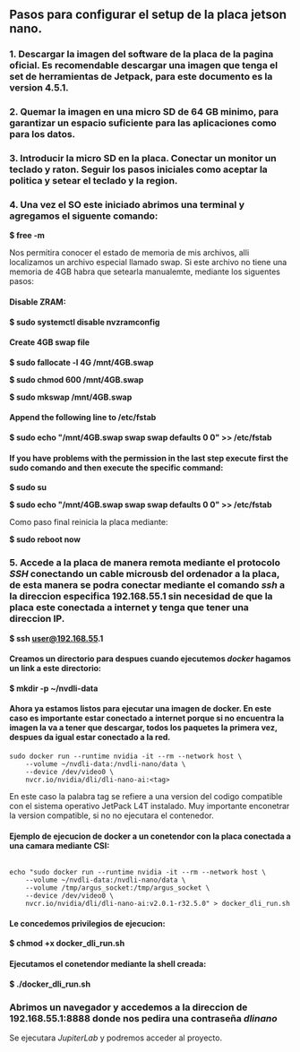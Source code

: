 ## Pasos para configurar el setup de la placa jetson nano.

### 1. Descargar la imagen del software de la placa de la pagina oficial. Es recomendable descargar una imagen que tenga el set de herramientas de Jetpack, para este documento es la version 4.5.1.


### 2. Quemar la imagen en una micro SD de 64 GB minimo, para garantizar un espacio suficiente para las aplicaciones como para los datos.

### 3. Introducir la micro SD en la placa. Conectar un monitor un teclado y raton. Seguir los pasos iniciales como aceptar la politica y setear el teclado y la region. 

### 4. Una vez el SO este iniciado abrimos una terminal y agregamos el siguente comando:

__$ free -m__

Nos permitira conocer el estado de memoria de mis archivos, alli localizamos un archivo especial llamado swap.
Si este archivo no tiene una memoria de 4GB habra que setearla manualemte, mediante los siguentes pasos:

#### Disable ZRAM:

__$ sudo systemctl disable nvzramconfig__

#### Create 4GB swap file

__$ sudo fallocate -l 4G /mnt/4GB.swap__

__$ sudo chmod 600 /mnt/4GB.swap__

__$ sudo mkswap /mnt/4GB.swap__

#### Append the following line to /etc/fstab

__$ sudo echo "/mnt/4GB.swap swap swap defaults 0 0" >> /etc/fstab__

#### If you have problems with the permission in the last step execute first the sudo comando and then execute the specific command:

__$ sudo su__

__$ sudo echo "/mnt/4GB.swap swap swap defaults 0 0" >> /etc/fstab__

Como paso final reinicia la placa mediante:

__$ sudo reboot now__

### 5. Accede a la placa de manera remota mediante el protocolo _SSH_ conectando un cable microusb del ordenador a la placa, de esta manera se podra conectar mediante el comando _ssh_ a la direccion especifica __192.168.55.1__ sin necesidad de que la placa este conectada a internet y tenga que tener una direccion IP.

__$ ssh user@192.168.55.1__

#### Creamos un directorio para despues cuando ejecutemos _docker_ hagamos un link a este directorio:

__$ mkdir -p ~/nvdli-data__

#### Ahora ya estamos listos para ejecutar una imagen de docker. En este caso es importante estar conectado a internet porque si no encuentra la imagen la va a tener que descargar, todos los paquetes la primera vez, despues da igual estar conectado a la red.

```
sudo docker run --runtime nvidia -it --rm --network host \
    --volume ~/nvdli-data:/nvdli-nano/data \
    --device /dev/video0 \
    nvcr.io/nvidia/dli/dli-nano-ai:<tag>
```

En este caso la palabra tag se refiere a una version del codigo compatible con el sistema operativo JetPack L4T instalado. Muy importante enconetrar la version compatible, si no no ejecutara el contenedor.

#### Ejemplo de ejecucion de docker a un conetendor con la placa conectada a una camara mediante CSI:

```

echo "sudo docker run --runtime nvidia -it --rm --network host \
    --volume ~/nvdli-data:/nvdli-nano/data \
    --volume /tmp/argus_socket:/tmp/argus_socket \
    --device /dev/video0 \
    nvcr.io/nvidia/dli/dli-nano-ai:v2.0.1-r32.5.0" > docker_dli_run.sh

```

#### Le concedemos privilegios de ejecucion:

__$ chmod +x docker_dli_run.sh__

#### Ejecutamos el conetendor mediante la shell creada:

__$ ./docker_dli_run.sh__

### Abrimos un navegador y accedemos a la direccion de __192.168.55.1:8888__ donde nos pedira una contraseña _dlinano_

Se ejecutara _JupiterLab_ y podremos acceder al proyecto.

